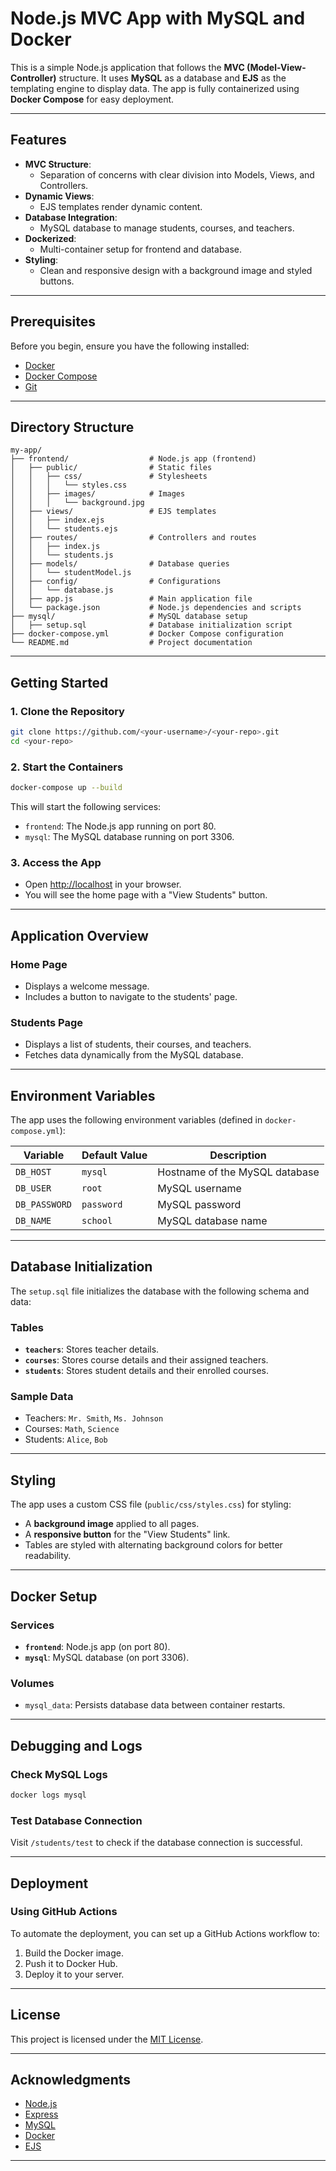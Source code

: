 
# Node.js MVC App with MySQL and Docker

This is a simple Node.js application that follows the **MVC (Model-View-Controller)** structure. It uses **MySQL** as a database and **EJS** as the templating engine to display data. The app is fully containerized using **Docker Compose** for easy deployment.

---

## Features

- **MVC Structure**:
  - Separation of concerns with clear division into Models, Views, and Controllers.
- **Dynamic Views**:
  - EJS templates render dynamic content.
- **Database Integration**:
  - MySQL database to manage students, courses, and teachers.
- **Dockerized**:
  - Multi-container setup for frontend and database.
- **Styling**:
  - Clean and responsive design with a background image and styled buttons.

---

## Prerequisites

Before you begin, ensure you have the following installed:

- [Docker](https://www.docker.com/)
- [Docker Compose](https://docs.docker.com/compose/)
- [Git](https://git-scm.com/)

---

## Directory Structure

```
my-app/
├── frontend/                  # Node.js app (frontend)
│   ├── public/                # Static files
│   │   ├── css/               # Stylesheets
│   │   │   └── styles.css
│   │   ├── images/            # Images
│   │   │   └── background.jpg
│   ├── views/                 # EJS templates
│   │   ├── index.ejs
│   │   └── students.ejs
│   ├── routes/                # Controllers and routes
│   │   ├── index.js
│   │   └── students.js
│   ├── models/                # Database queries
│   │   └── studentModel.js
│   ├── config/                # Configurations
│   │   └── database.js
│   ├── app.js                 # Main application file
│   └── package.json           # Node.js dependencies and scripts
├── mysql/                     # MySQL database setup
│   ├── setup.sql              # Database initialization script
├── docker-compose.yml         # Docker Compose configuration
└── README.md                  # Project documentation
```

---

## Getting Started

### 1. Clone the Repository

```bash
git clone https://github.com/<your-username>/<your-repo>.git
cd <your-repo>
```

### 2. Start the Containers

```bash
docker-compose up --build
```

This will start the following services:
- `frontend`: The Node.js app running on port 80.
- `mysql`: The MySQL database running on port 3306.

### 3. Access the App

- Open [http://localhost](http://localhost) in your browser.
- You will see the home page with a "View Students" button.

---

## Application Overview

### Home Page
- Displays a welcome message.
- Includes a button to navigate to the students' page.

### Students Page
- Displays a list of students, their courses, and teachers.
- Fetches data dynamically from the MySQL database.

---

## Environment Variables

The app uses the following environment variables (defined in `docker-compose.yml`):

| Variable       | Default Value | Description                      |
|----------------|---------------|----------------------------------|
| `DB_HOST`      | `mysql`       | Hostname of the MySQL database   |
| `DB_USER`      | `root`        | MySQL username                   |
| `DB_PASSWORD`  | `password`    | MySQL password                   |
| `DB_NAME`      | `school`      | MySQL database name              |

---

## Database Initialization

The `setup.sql` file initializes the database with the following schema and data:

### Tables
- **`teachers`**: Stores teacher details.
- **`courses`**: Stores course details and their assigned teachers.
- **`students`**: Stores student details and their enrolled courses.

### Sample Data
- Teachers: `Mr. Smith`, `Ms. Johnson`
- Courses: `Math`, `Science`
- Students: `Alice`, `Bob`

---

## Styling

The app uses a custom CSS file (`public/css/styles.css`) for styling:

- A **background image** applied to all pages.
- A **responsive button** for the "View Students" link.
- Tables are styled with alternating background colors for better readability.

---

## Docker Setup

### Services
- **`frontend`**: Node.js app (on port 80).
- **`mysql`**: MySQL database (on port 3306).

### Volumes
- `mysql_data`: Persists database data between container restarts.

---

## Debugging and Logs

### Check MySQL Logs
```bash
docker logs mysql
```

### Test Database Connection
Visit `/students/test` to check if the database connection is successful.

---

## Deployment

### Using GitHub Actions
To automate the deployment, you can set up a GitHub Actions workflow to:
1. Build the Docker image.
2. Push it to Docker Hub.
3. Deploy it to your server.

---

## License

This project is licensed under the [MIT License](LICENSE).

---

## Acknowledgments

- [Node.js](https://nodejs.org/)
- [Express](https://expressjs.com/)
- [MySQL](https://www.mysql.com/)
- [Docker](https://www.docker.com/)
- [EJS](https://ejs.co/)

---
